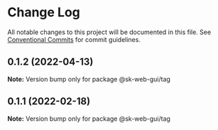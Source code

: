 # Change Log

All notable changes to this project will be documented in this file.
See [Conventional Commits](https://conventionalcommits.org) for commit guidelines.

## 0.1.2 (2022-04-13)

**Note:** Version bump only for package @sk-web-gui/tag





## 0.1.1 (2022-02-18)

**Note:** Version bump only for package @sk-web-gui/tag
